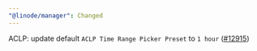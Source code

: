 ```yaml
---
"@linode/manager": Changed
---
```


ACLP: update default `ACLP Time Range Picker Preset` to `1 hour` ([#12915](https://github.com/linode/manager/pull/12915))
